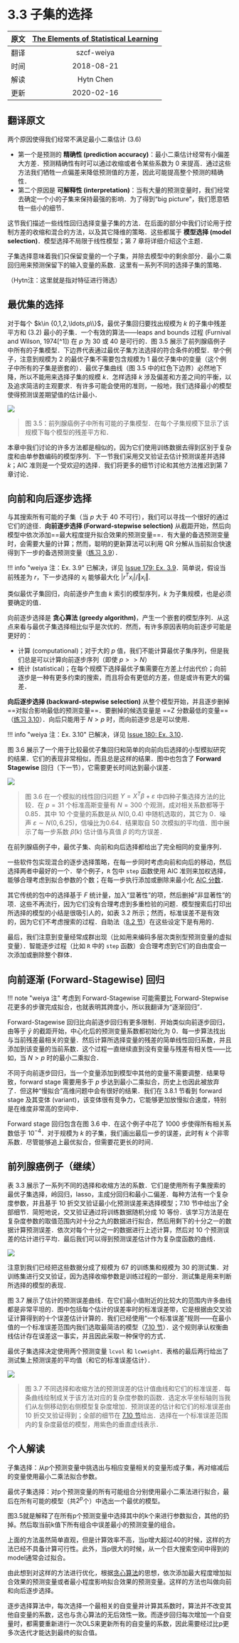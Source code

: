 # 3.3 子集的选择

| 原文 | [The Elements of Statistical Learning](https://web.stanford.edu/~hastie/ElemStatLearn/printings/ESLII_print12.pdf#page=76) |
| :--: | :----------------------------------------------------------: |
| 翻译 |                          szcf-weiya                          |
| 时间 |                          2018-08-21                          |
| 解读 |                          Hytn Chen                           |
| 更新 |                          2020-02-16                          |

## 翻译原文

两个原因使得我们经常不满足最小二乘估计 (3.6)

- 第一个是预测的 **精确性 (prediction accuracy)**：最小二乘估计经常有小偏差大方差．预测精确性有时可以通过收缩或者令某些系数为 0 来提高．通过这些方法我们牺牲一点偏差来降低预测值的方差，因此可能提高整个预测的精确性．
- 第二个原因是 **可解释性 (interpretation)**：当有大量的预测变量时，我们经常去确定一个小的子集来保持最强的影响．为了得到“big picture”，我们愿意牺牲一些小的细节．

这节我们描述一些线性回归选择变量子集的方法．在后面的部分中我们讨论用于控制方差的收缩和混合的方法，以及其它降维的策略．这些都属于 **模型选择 (model selection)**．模型选择不局限于线性模型；第 7 章将详细介绍这个主题．

子集选择意味着我们只保留变量的一个子集，并除去模型中的剩余部分．最小二乘回归用来预测保留下的输入变量的系数．这里有一系列不同的选择子集的策略．

（Hytn注：这里就是指对特征进行筛选）

## 最优集的选择

对于每个 $k\in {0,1,2,\ldots,p\\}$，最优子集回归要找出规模为 $k$ 的子集中残差平方和 (3.2) 最小的子集．一个有效的算法——leaps and bounds 过程 (Furnival and Wilson, 1974[^1]) 在 $p$ 为 30 或 40 是可行的．图 3.5 展示了前列腺癌例子中所有的子集模型．下边界代表通过最优子集方法选择的符合条件的模型．举个例子，注意到规模为 2 的最优子集不需要包含规模为 1 最优子集中的变量（这个例子中所有的子集是嵌套的）．最优子集曲线（图 3.5 中的红色下边界）必然地下降，所以不能用来选择子集的规模 $k$．怎样选择 $k$ 涉及偏差和方差之间的平衡，以及追求简洁的主观要求．有许多可能会使用的准则，一般地，我们选择最小的模型使得预测误差期望值的估计最小．

![](../img/03/fig3.5.png)

> 图 3.5：前列腺癌例子中所有可能的子集模型．在每个子集规模下显示了该规模下每个模型的残差平方和．

本章中我们讨论的许多方法都是相似的，因为它们使用训练数据去得到区别于复杂度和由单参数编码的模型序列．下一节我们采用交叉验证去估计预测误差并选择 $k$；AIC 准则是一个受欢迎的选择．我们将更多的细节讨论和其他方法推迟到第 7 章讨论．

## 向前和向后逐步选择

与其搜索所有可能的子集（当 $p$ 大于 40 不可行），我们可以寻找一个很好的通过它们的途径．**向前逐步选择 (Forward-stepwise selection)** 从截距开始，然后向模型中依次添加==最大程度提升拟合效果的预测变量==．有大量的备选预测变量时，会需要大量的计算；然而，聪明的更新算法可以利用 QR 分解从当前拟合快速得到下一步的备选预测变量（[练习 3.9](https://github.com/szcf-weiya/ESL-CN/issues/179)）．

!!! info "weiya 注：Ex. 3.9"
    已解决，详见 [Issue 179: Ex. 3.9](https://github.com/szcf-weiya/ESL-CN/issues/179)．简单说，假设当前残差为 $r$，下一步选择的 $x_i$ 能够最大化 $\vert r^Tx_i \vert/\Vert x_i\Vert$.

类似最优子集回归，向前逐步产生由 $k$ 索引的模型序列，$k$ 为子集规模，也是必须要确定的值．

向前逐步选择是 **贪心算法 (greedy algorithm)**，产生一个嵌套的模型序列．从这点来看与最优子集选择相比似乎是次优的．然而，有许多原因表明向前逐步可能是更好的：

- 计算 (computational)；对于大的 $p$ 值，我们不能计算最优子集序列，但是我们总是可以计算向前逐步序列（即使 $p>>N$）
- 统计 (statistical)；在每个规模下选择最优子集需要在方差上付出代价；向前逐步是一种有更多约束的搜索，而且将会有更低的方差，但是或许有更大的偏差．

**向后逐步选择 (backward-stepwise selection)** 从整个模型开始，并且逐步删掉==对拟合影响最低的预测变量==．要删掉的候选变量是 ==Z 分数最低的变量==（[练习 3.10](https://github.com/szcf-weiya/ESL-CN/issues/180)）．向后只能用于 $N>p$ 时，而向前逐步总是可以使用．

!!! info "weiya 注：Ex. 3.10"
    已解决，详见 [Issue 180: Ex. 3.10](https://github.com/szcf-weiya/ESL-CN/issues/180)．

图 3.6 展示了一个用于比较最优子集回归和简单的向前向后选择的小型模拟研究的结果．它们的表现非常相似，而且总是这样的结果．图中也包含了 **Forward Stagewise** 回归（下一节），它需要更长时间达到最小误差．

![](../img/03/fig3.6.png)

> 图 3.6 在一个模拟的线性回归问题 $Y=X^T\beta+\varepsilon$ 中四种子集选择方法的比较．在 $p=31$ 个标准高斯变量有 $N=300$ 个观测，成对相关系数都等于 0.85．其中 10 个变量的系数是从 $N(0,0.4)$ 中随机选取的，其它为 0．噪声 $\varepsilon \sim N(0,6.25)$，信噪比为0.64．结果取自 50 次模拟的平均值．图中展示了每一步系数 $\hat{\beta}(k)$ 估计值与真值 $\beta$ 的均方误差．

在前列腺癌例子中，最优子集、向前和向后选择都给出了完全相同的变量序列．

一些软件包实现混合的逐步选择策略，在每一步同时考虑向前和向后的移动，然后选择两者中最好的一个．举个例子，`R` 包中 `step` 函数使用 AIC 准则来加权选择，能够合理考虑到拟合参数的个数；在每一步执行添加或删除来最小化 [AIC 分数](https://blog.csdn.net/jteng/article/details/40823675)．

其它传统的包中的选择基于 $F$ 统计量，加入“显著性”的项，然后删掉“非显著性”的项．这些不再流行，因为它们没有合理考虑到多重检验的问题．模型搜索后打印出所选择的模型的小结是很吸引人的，如表 3.2 所示；然而，标准误差不是有效的，因为它们不考虑搜索的过程．自助法（[8.2 节](../08-Model-Inference-and-Averaging/8.2-The-Bootstrap-and-Maximum-Likelihood-Methods.md)）在这些设定下是有用的．

最后，我们注意到变量经常成群出现（比如用来编码多层次类别型预测变量的虚拟变量）．智能逐步过程（比如 `R` 中的 `step` 函数）会合理考虑到它们的自由度会一次添加或删除整个群体．

## 向前逐渐 (Forward-Stagewise) 回归

!!! note "weiya 注"
    考虑到 Forward-Stagewise 可能需要比 Forward-Stepwise 花更多的步骤完成拟合，也就表明其跨度小，所以我翻译为“逐渐回归”．

Forward-Stagewise 回归比向前逐步回归有更多限制．开始类似向前逐步回归，由等于 $\bar{y}$ 的截距开始，中心化后的预测变量系数都初始化为 0．每一步算法找出与当前残差最相关的变量．然后计算所选择变量的残差的简单线性回归系数，并且添加到该变量的当前系数．这个过程一直继续直到没有变量与残差有相关性——比如，当 $N>p$ 时的最小二乘拟合．

不同于向前逐步回归，当一个变量添加到模型中其他的变量不需要调整．结果导致，forward stage 需要用多于 $p$ 步达到最小二乘拟合，历史上也因此被放弃了．但这种“慢拟合”高维问题中会有很好的结果．我们在 3.8.1 节看到 forward stage 及其变体 (variant)，该变体很有竞争力，它能够更加放慢拟合速度，特别是在维度非常高的空间中．

Forward stage 回归包含在图 3.6 中．在这个例子中花了 1000 步使得所有相关系数低于 $10^{-4}$．对于规模为 $k$ 的子集，我们画出最后一步的误差，此时有 $k$ 个非零系数．尽管能够追上最优拟合，但需要花更长的时间．

## 前列腺癌例子（继续）

表 3.3 展示了一系列不同的选择和收缩方法的系数．它们是使用所有子集搜索的最优子集选择，岭回归，lasso，主成分回归和最小二偏差．每种方法有一个复杂度参数，并且基于 10 折交叉验证最小化预测误差来选择模型；7.10 节中给出了全部细节．简短地说，交叉验证通过将训练数据随机分成 10 等份．该学习方法是在复杂度参数的取值范围内对十分之九的数据进行拟合，然后用剩下的十分之一的数据计算预测误差．依次对每个十分之一的数据进行上述计算，然后对 10 个预测误差的估计进行平均．最后我们可以得到预测误差估计作为复杂度函数的曲线．

![](../img/03/tab3.3.png)

注意到我们已经把这些数据分成了规模为 67 的训练集和规模为 30 的测试集．对训练集进行交叉验证，因为选择收缩参数是训练过程的一部分．测试集是用来判断所选择的模型的表现．

图 3.7 展示了估计的预测误差曲线．在它们最小值附近的比较大的范围内许多曲线都是非常平坦的．图中包括每个估计的误差率时的标准误差带，它是根据由交叉验证计算得到的十个误差估计计算的．我们已经使用“一个标准误差”规则——在最小值的一个标准误差范围内我们选取最简洁的模型（[7.10 节](../07-Model-Assessment-and-Selection/7.10-Cross-Validation.md)）．这个规则承认权衡曲线估计存在误差这一事实，并且因此采取一种保守的方式．

最优子集选择决定使用两个预测变量 `lcvol` 和 `lcweight`．表格的最后两行给出了测试集上预测误差的平均值（和它的标准误差估计）．

![](../img/03/fig3.7.png)

> 图 3.7 不同选择和收缩方法的预测误差的估计值曲线和它们的标准误差．每条曲线绘制成关于该方法对应的复杂度参数的函数．选定水平坐标轴则当我们从左侧移动到右侧模型复杂度增加．预测误差的估计和它们的标准误差由 10 折交叉验证得到；全部的细节在 [7.10 节]((../07-Model-Assessment-and-Selection/7.10-Cross-Validation.md))给出．选择在一个标准误差范围内的复杂度最低的模型，用紫色的垂直虚线表示．

## 个人解读

子集选择：从p个预测变量中挑选出与相应变量相关的变量形成子集，再对缩减后的变量使用最小二乘法拟合参数。

最优子集选择：对p个预测变量的所有可能组合分别使用最小二乘法进行拟合，最后在所有可能的模型（共$2^p$个）中选出一个最优的模型。

图3.5就是解释了在所有p个预测变量中选择其中的k个来进行参数拟合，其他的扔掉。然后取当前k值下所有组合中误差最小的预测变量的组合。

上面的方法虽然简单直观，但是计算效率不高，当p增大超过40的时候，这样的方法已经不具备计算可行性。此外，当p很大的时候，从一个巨大搜索空间中得到的model通常会过拟合。

由此想到对这样的方法进行优化，根据[贪心算法](https://www.jianshu.com/p/ab89df9759c8)的思想，依次添加最大程度增加拟合效果的预测变量或者最小程度影响拟合效果的预测变量。这样的方法也叫做向前和向后逐步选择。

逐步选择算法中，每次选择一个最相关的自变量并计算其系数时，算法并不改变其他自变量的系数，这也与贪心算法的无后效性一致。而逐步回归每次增加一个自变量时，都需要重新进行一次OLS来更新所有的自变量的系数，因此需要经过比p更多次迭代才能达到最终的拟合值。

